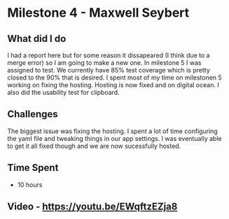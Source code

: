 # Milestone 4 - Maxwell Seybert
## What did I do
I had a report here but for some reason it dissapeared (I think due to a merge error) so I am going to make a new one. In milestone 5 I was assigned to test. We currently have 85% test coverage which is pretty closed to the 90% that is desired. I spent most of my time on milestonen 5 working on fixing the hosting. Hosting is now fixed and on digital ocean. I also did the usability test for clipboard. 
## Challenges
The biggest issue was fixing the hosting. I spent a lot of time configuring the yaml file and tweaking things in our app settings. I was eventually able to get it all fixed though and we are now sucessfully hosted. 

## Time Spent
- 10 hours

## Video - https://youtu.be/EWqftzEZja8